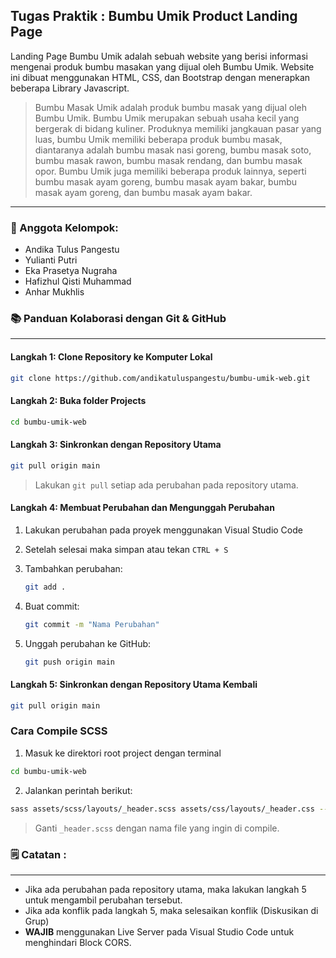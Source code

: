 ## Tugas Praktik : Bumbu Umik Product Landing Page

Landing Page Bumbu Umik adalah sebuah website yang berisi informasi mengenai produk bumbu masakan yang dijual oleh Bumbu Umik. Website ini dibuat menggunakan HTML, CSS, dan Bootstrap dengan menerapkan beberapa Library Javascript.

> Bumbu Masak Umik adalah produk bumbu masak yang dijual oleh Bumbu Umik. Bumbu Umik merupakan sebuah usaha kecil yang bergerak di bidang kuliner. Produknya memiliki jangkauan pasar yang luas, bumbu Umik memiliki beberapa produk bumbu masak, diantaranya adalah bumbu masak nasi goreng, bumbu masak soto, bumbu masak rawon, bumbu masak rendang, dan bumbu masak opor. Bumbu Umik juga memiliki beberapa produk lainnya, seperti bumbu masak ayam goreng, bumbu masak ayam bakar, bumbu masak ayam goreng, dan bumbu masak ayam bakar.

---

### **🙇 Anggota Kelompok:**

- Andika Tulus Pangestu
- Yulianti Putri
- Eka Prasetya Nugraha
- Hafizhul Qisti Muhammad
- Anhar Mukhlis

### **📚 Panduan Kolaborasi dengan Git & GitHub**

---

#### **Langkah 1:** Clone Repository ke Komputer Lokal

```bash
git clone https://github.com/andikatuluspangestu/bumbu-umik-web.git
```

#### **Langkah 2:** Buka folder Projects

```bash
cd bumbu-umik-web
```

#### **Langkah 3:** Sinkronkan dengan Repository Utama

```bash
git pull origin main
```

> Lakukan `git pull` setiap ada perubahan pada repository utama.

#### **Langkah 4:** Membuat Perubahan dan Mengunggah Perubahan

1. Lakukan perubahan pada proyek menggunakan Visual Studio Code
2. Setelah selesai maka simpan atau tekan `CTRL + S`
3. Tambahkan perubahan:

   ```bash
   git add .
   ```

4. Buat commit:

   ```bash
   git commit -m "Nama Perubahan"
   ```

5. Unggah perubahan ke GitHub:

   ```bash
   git push origin main
   ```

#### **Langkah 5:** Sinkronkan dengan Repository Utama Kembali

```bash
git pull origin main
```

### **Cara Compile SCSS**
1. Masuk ke direktori root project dengan terminal

```bash
cd bumbu-umik-web
```

2. Jalankan perintah berikut:

```bash 
sass assets/scss/layouts/_header.scss assets/css/layouts/_header.css --style compressed
```

> Ganti `_header.scss` dengan nama file yang ingin di compile.

### **🗒 Catatan :**

---

- Jika ada perubahan pada repository utama, maka lakukan langkah 5 untuk mengambil perubahan tersebut.
- Jika ada konflik pada langkah 5, maka selesaikan konflik (Diskusikan di Grup)
- **WAJIB** menggunakan Live Server pada Visual Studio Code untuk menghindari Block CORS.

